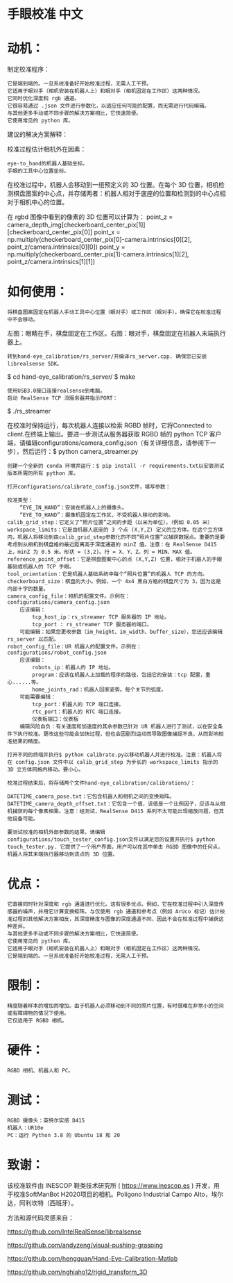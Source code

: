 # 手眼校准 中文
# 动机：
制定校准程序：

    它是端到端的。一旦系统准备好开始校准过程，无需人工干预。
    它适用于眼对手（相机安装在机器人上）和眼对手（相机固定在工作区）这两种情况。
    它同时优化深度和 rgb 通道。
    它很容易通过 .json 文件进行参数化，以适应任何可能的配置，而无需进行代码编辑。
    与其他更多手动或不同步骤的解决方案相比，它快速简便。
    它使用常见的 python 库。

建议的解决方案解释：

校准过程估计相机外在因素：

    eye-to_hand的机器人基础坐标。
    手眼的工具中心位置坐标。

在校准过程中，机器人会移动到一组预定义的 3D 位置。在每个 3D 位置，相机检测棋盘图案的中心点，并存储两者：机器人相对于底座的位置和检测到的中心点相对于相机中心的位置。

在 rgbd 图像中看到的像素的 3D 位置可以计算为：
point_z = camera_depth_img[checkerboard_center_pix[1]][checkerboard_center_pix[0]]
point_x = np.multiply(checkerboard_center_pix[0]-camera.intrinsics[0][2], point_z/camera.intrinsics[0][0])
point_y = np.multiply(checkerboard_center_pix[1]-camera.intrinsics[1][2], point_z/camera.intrinsics[1][1])

# 如何使用：

    将棋盘图案固定在机器人手动工具中心位置（眼对手）或工作区（眼对手）。确保它在校准过程中不会移动。

左图：眼睛在手，棋盘固定在工作区。右图：眼对手，棋盘固定在机器人末端执行器上。

    转到hand-eye_calibration/rs_server/并编译rs_server.cpp. 确保您已安装librealsense SDK。

$ cd hand-eye_calibration/rs_server/
$ make

    使用USB3.0接口连接realsense到电脑。
    启动 RealSense TCP 流服务器并指示PORT：

$ ./rs_streamer

在校准时保持运行，每次机器人连接以检索 RGBD 帧时，它将Connected to client.在终端上输出。要进一步测试从服务器获取 RGBD 帧的 python TCP 客户端，请编辑configurations/camera_config.json（有关详细信息，请参阅下一步），然后运行：$ python camera_streamer.py

    创建一个全新的 conda 环境并运行：$ pip install -r requirements.txt以安装测试版本所需的所有 python 库。

    打开configurations/calibrate_config.json文件，填写参数：

    校准类型：
        “EYE_IN_HAND”：安装在机器人上的摄像头。
        “EYE_TO_HAND”：摄像机固定在工作区，不受机器人移动的影响。
    calib_grid_step：它定义了“照片位置”之间的步距（以米为单位）。（例如 0.05 米）
    workspace_limits：它是由机器人底座的 3 个点 (X,Y,Z) 定义的立方体。在这个立方体内，机器人将移动到由calib_grid_step参数化的不同“照片位置”以捕获数据点。重要的是要考虑到从相机到棋盘格的最近距离高于深度通道的 minZ 值。注意：在 RealSense D415 上，minZ 为 0.5 米。形状 = (3,2)。行 = X、Y、Z。列 = MIN、MAX 值。
    reference_point_offset：它是棋盘图案中心的点 (X,Y,Z) 位置，相对于机器人的手眼基础或机器人的 TCP 手眼。
    tool_orientation：它是机器人基础系统中每个“照片位置”的机器人 TCP 的方向。
    checkerboard_size：棋盘的大小。例如，一个 4x4 黑白方格的棋盘尺寸为 3，因为这是内部十字的数量。
    camera_config_file：相机的配置文件。示例在：configurations/camera_config.json
        应该编辑：
            tcp_host_ip：rs_streamer TCP 服务器的 IP 地址。
            tcp_port : rs_streamer TCP 服务器的端口。
        可能编辑：如果您更改参数（im_height、im_width、buffer_size），您还应该编辑 rs_server 以匹配。
    robot_config_file：UR 机器人的配置文件。示例在：configurations/robot_config.json
        应该编辑：
            robots_ip：机器人的 IP 地址。
            program：应该在机器人上加载的程序的路径，包括它的安装：t​​cp 配置，重心......等。
            home_joints_rad：机器人回家姿势。每个关节的弧度。
        可能需要编辑：
            tcp_port：机器人的 TCP 端口连接。
            rtc_port：机器人的 RTC 端口连接。
            仪表板端口：仪表板
        编辑风险自负：有关速度和加速度的其余参数已针对 UR 机器人进行了测试，以在安全条件下执行校准。更改这些可能会加快过程，但也会因剧烈运动而导致图像捕捉不良，从而影响校准结果的精度。

    打开不同的终端并执行$ python calibrate.py以移动机器人并进行校准。注意：机器人将在 config.json 文件中以 calib_grid_step 为步长的 workspace_limits 指示的 3D 立方体网格内移动。要小心。

    校准过程结束后，将存储两个文件hand-eye_calibration/calibrations/：

    DATETIME_camera_pose.txt：它包含机器人和相机之间的变换矩阵。
    DATETIME_camera_depth_offset.txt：它包含一个值，该值是一个比例因子，应该与从相机捕获的每个像素相乘。注意：经测试，RealSense D415 系列不太可能出现缩放问题，但其他设备可能。

    要测试校准的相机外部参数的结果，请编辑configurations/touch_tester_config.json文件以满足您的设置并执行$ python touch_tester.py. 它提供了一个用户界面，用户可以在其中单击 RGBD 图像中的任何点，机器人将其末端执行器移动到该点的 3D 位置。
    
# 优点：

    它直接同时针对深度和 rgb 通道进行优化。这有很多优点。例如，它在校准过程中引入深度传感器的噪声，并用它计算变换矩阵。与仅使用 rgb 通道和参考点（例如 ArUco 标记）估计校准过程的其他解决方案相反，其深度精度与图像的深度通道不同，因此不会在校准过程中捕获这种差异。
    与其他更多手动或不同步骤的解决方案相比，它快速简便。
    它使用常见的 python 库。
    它适用于眼对手（相机安装在机器人上）和眼对手（相机固定在工作区）这两种情况。
    它是端到端的。一旦系统准备好开始校准过程，无需人工干预。

# 限制：

    精度随着样本的增加而增加。由于机器人必须移动到不同的照片位置，有时很难在非常小的空间或有障碍物的情况下使用。
    它仅适用于 RGBD 相机。

# 硬件：

    RGBD 相机、机器人和 PC。

# 测试：

    RGBD 摄像头：英特尔实感 D415
    机器人：UR10e
    PC：运行 Python 3.8 的 Ubuntu 18 和 20

# 致谢：

该校准软件由 INESCOP 鞋类技术研究所 ( https://www.inescop.es ) 开发，用于校准SoftManBot H2020项目的相机。Polígono Industrial Campo Alto，埃尔达，阿利坎特（西班牙）。

方法和源代码灵感来自：

https://github.com/IntelRealSense/librealsense

https://github.com/andyzeng/visual-pushing-grasping

https://github.com/hengguan/Hand-Eye-Calibration-Matlab

https://github.com/nghiaho12/rigid_transform_3D